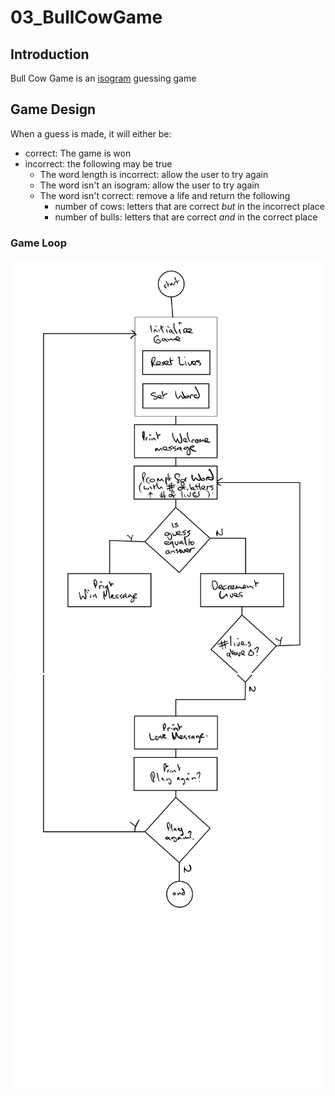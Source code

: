 # 03_BullCowGame

## Introduction

Bull Cow Game is an [isogram](https://en.wikipedia.org/wiki/Isogram) guessing
game

## Game Design

When a guess is made, it will either be:

* correct: The game is won
* incorrect: the following may be true
  * The word length is incorrect: allow the user to try again 
  * The word isn't an isogram: allow the user to try again
  * The word isn't correct: remove a life and return the following
    * number of cows: letters that are correct *but* in the incorrect place
    * number of bulls: letters that are correct *and* in the correct place

### Game Loop

![Diagram 1](docs/diagram1.png)
![Diagram 2](docs/diagram2.png)
